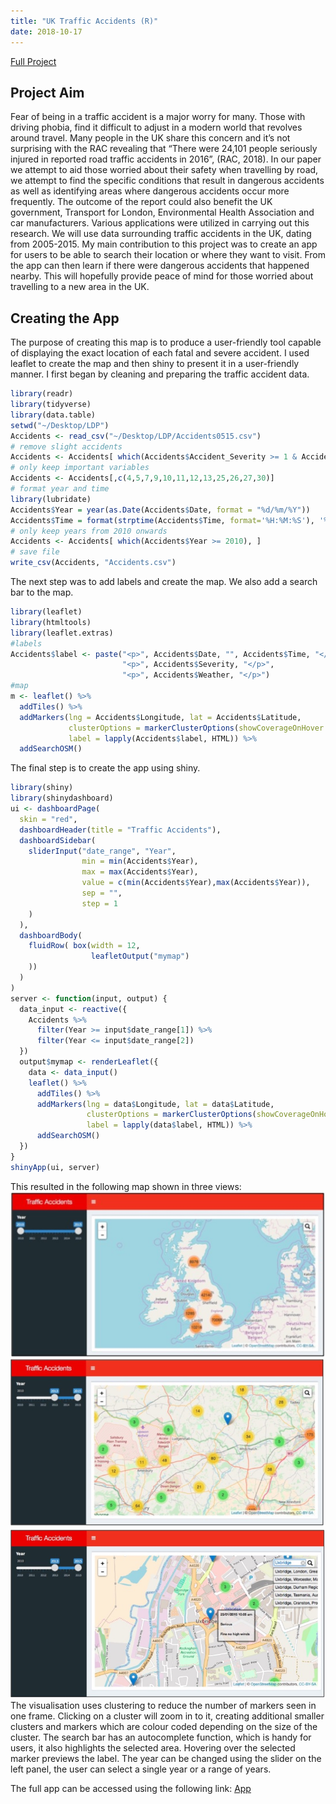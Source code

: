 ```yaml
---
title: "UK Traffic Accidents (R)"
date: 2018-10-17
---
```

[Full Project](/files/LDP.pdf)
## Project Aim
Fear of being in a traffic accident is a major worry for many. Those with driving phobia, find it difficult to adjust in a modern world that revolves around travel. Many people in the UK share this concern and it’s not surprising with the RAC revealing that “There were 24,101 people seriously injured in reported road traffic accidents in 2016”, (RAC, 2018).
In our paper we attempt to aid those worried about their safety when travelling by road, we attempt to find the specific conditions that result in dangerous accidents as well as identifying areas where dangerous accidents occur more frequently. The outcome of the report could also benefit the UK government, Transport for London, Environmental Health Association and car manufacturers. Various applications were utilized in carrying out this research. We will use data surrounding traffic accidents in the UK, dating from 2005-2015.
My main contribution to this project was to create an app for users to be able to search their location or where they want to visit. From the app can then learn if there were dangerous accidents that happened nearby. This will hopefully provide peace of mind for those worried about travelling to a new area in the UK.
## Creating the App
The purpose of creating this map is to produce a user-friendly tool capable of displaying the exact location of each fatal and severe accident. I used leaflet to create the map and then shiny to present it in a user-friendly manner.
I first began by cleaning and preparing the traffic accident data.
```r
library(readr)
library(tidyverse)
library(data.table)
setwd("~/Desktop/LDP")
Accidents <- read_csv("~/Desktop/LDP/Accidents0515.csv")
# remove slight accidents
Accidents <- Accidents[ which(Accidents$Accident_Severity >= 1 & Accidents$Accident_Severity <= 2), ]
# only keep important variables
Accidents <- Accidents[,c(4,5,7,9,10,11,12,13,25,26,27,30)]
# format year and time
library(lubridate)
Accidents$Year = year(as.Date(Accidents$Date, format = "%d/%m/%Y"))
Accidents$Time = format(strptime(Accidents$Time, format='%H:%M:%S'), '%I:%M %p')
# only keep years from 2010 onwards
Accidents <- Accidents[ which(Accidents$Year >= 2010), ]
# save file
write_csv(Accidents, "Accidents.csv")
```
The next step was to add labels and create the map. We also add a search bar to the map.
```r
library(leaflet)
library(htmltools)
library(leaflet.extras)
#labels
Accidents$label <- paste("<p>", Accidents$Date, "", Accidents$Time, "</p>",
                         "<p>", Accidents$Severity, "</p>",
                         "<p>", Accidents$Weather, "</p>")
#map
m <- leaflet() %>%
  addTiles() %>%
  addMarkers(lng = Accidents$Longitude, lat = Accidents$Latitude,
             clusterOptions = markerClusterOptions(showCoverageOnHover = FALSE),
             label = lapply(Accidents$label, HTML)) %>%
  addSearchOSM()
```
The final step is to create the app using shiny.
```r
library(shiny)
library(shinydashboard)
ui <- dashboardPage(
  skin = "red",
  dashboardHeader(title = "Traffic Accidents"),
  dashboardSidebar(
    sliderInput("date_range", "Year",
                min = min(Accidents$Year),
                max = max(Accidents$Year),
                value = c(min(Accidents$Year),max(Accidents$Year)),
                sep = "",
                step = 1
    )
  ),
  dashboardBody(
    fluidRow( box(width = 12,
                  leafletOutput("mymap")
    ))
  )
)
server <- function(input, output) {
  data_input <- reactive({
    Accidents %>%
      filter(Year >= input$date_range[1]) %>%
      filter(Year <= input$date_range[2])
  })
  output$mymap <- renderLeaflet({
    data <- data_input()
    leaflet() %>%
      addTiles() %>%
      addMarkers(lng = data$Longitude, lat = data$Latitude,
                 clusterOptions = markerClusterOptions(showCoverageOnHover = FALSE),
                 label = lapply(data$label, HTML)) %>%
      addSearchOSM()
  })
}
shinyApp(ui, server)
```
This resulted in the following map shown in three views:
![1](/images/1.jpg)
![2](/images/2.jpg)
![3](/images/3.jpg)
The visualisation uses clustering to reduce the number of markers seen in one frame. Clicking on a cluster will zoom in to it, creating additional smaller clusters and markers which are colour coded depending on the size of the cluster. The search bar has an autocomplete function, which is handy for users, it also highlights the selected area. Hovering over the selected marker previews the label.
The year can be changed using the slider on the left panel, the user can select a single year or a range of years.

The full app can be accessed using the following link: [App](https://jaberdata.shinyapps.io/accident_data/)
